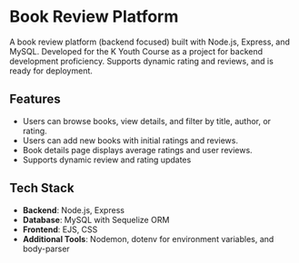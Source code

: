# Book Review Platform

A book review platform (backend focused) built with Node.js, Express, and MySQL. Developed for the K Youth Course as a project for backend development proficiency. Supports dynamic rating and reviews, and is ready for deployment.

## Features

- Users can browse books, view details, and filter by title, author, or rating.
- Users can add new books with initial ratings and reviews.
- Book details page displays average ratings and user reviews.
- Supports dynamic review and rating updates

## Tech Stack

- **Backend**: Node.js, Express
- **Database**: MySQL with Sequelize ORM
- **Frontend**: EJS, CSS
- **Additional Tools**: Nodemon, dotenv for environment variables, and body-parser
